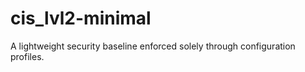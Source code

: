 # cis_lvl2-minimal

A lightweight security baseline enforced solely through configuration profiles.
